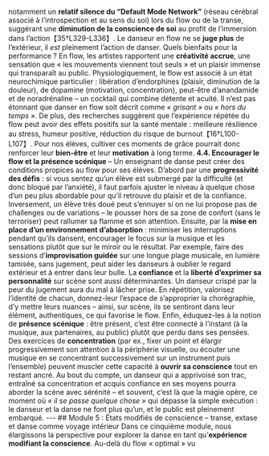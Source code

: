 notamment un **relatif silence du “Default Mode Network”** (réseau cérébral associé à l’introspection et au sens du soi) lors du flow ou de la transe, suggérant une **diminution de la conscience de soi** au profit de l’immersion dans l’action【35†L329-L336】. Le danseur en flow ne se **juge plus** de l’extérieur, il *est* pleinement l’action de danser. Quels bienfaits pour la performance ? En flow, les artistes rapportent une **créativité accrue**, une sensation que « les mouvements viennent tout seuls » et un plaisir immense qui transparaît au public. Physiologiquement, le flow est associé à un état neurochimique particulier : libération d’endorphines (plaisir, diminution de la douleur), de dopamine (motivation, concentration), peut-être d’anandamide et de noradrénaline – un cocktail qui combine détente et acuité. Il n’est pas étonnant que danser en flow soit décrit comme *« grisant »* ou *« hors du temps »*. De plus, des recherches suggèrent que l’expérience répétée du flow peut avoir des effets positifs sur la santé mentale : meilleure résilience au stress, humeur positive, réduction du risque de burnout【16†L100-L107】. Pour nos élèves, cultiver ces moments de grâce pourrait donc renforcer leur **bien-être** et leur **motivation** à long terme. **4.4. Encourager le flow et la présence scénique** – Un enseignant de danse peut créer des conditions propices au flow pour ses élèves. D’abord par une **progressivité des défis** : si vous sentez qu’un élève est submergé par la difficulté (et donc bloqué par l’anxiété), il faut parfois ajuster le niveau à quelque chose d’un peu plus abordable pour qu’il retrouve du plaisir et de la confiance. Inversement, un élève très doué peut s’ennuyer si on ne lui propose pas de challenges ou de variations – le pousser hors de sa zone de confort (sans le terroriser) peut rallumer sa flamme et son attention. Ensuite, par la **mise en place d’un environnement d’absorption** : minimiser les interruptions pendant qu’ils dansent, encourager le focus sur la musique et les sensations plutôt que sur le miroir ou le résultat. Par exemple, faire des sessions d’**improvisation guidée** sur une longue plage musicale, en lumière tamisée, sans jugement, peut aider les danseurs à oublier le regard extérieur et à entrer dans leur bulle. La **confiance** et la **liberté d’exprimer sa personnalité** sur scène sont aussi déterminantes. Un danseur crispé par la peur du jugement aura du mal à lâcher prise. En répétition, valorisez l’identité de chacun, donnez-leur l’espace de s’approprier la chorégraphie, d’y mettre leurs nuances – ainsi, sur scène, ils se sentiront dans leur élément, authentiques, ce qui favorise le flow. Enfin, éduquez-les à la notion de **présence scénique** : être présent, c’est être connecté à l’instant (à la musique, aux partenaires, au public) plutôt que perdu dans ses pensées. Des exercices de **concentration** (par ex., fixer un point et élargir progressivement son attention à la périphérie visuelle, ou écouter une musique en se concentrant successivement sur un instrument puis l’ensemble) peuvent muscler cette capacité à **ouvrir sa conscience** tout en restant ancré. Au bout du compte, un danseur qui a apprivoisé son trac, entraîné sa concentration et acquis confiance en ses moyens pourra aborder la scène avec sérénité – et souvent, c’est là que la magie opère, ce moment où *« il se passe quelque chose »* qui dépasse la simple exécution : le danseur et la danse ne font plus qu’un, et le public est pleinement embarqué. --- ## Module 5 : États modifiés de conscience – transe, extase et danse comme voyage intérieur Dans ce cinquième module, nous élargissons la perspective pour explorer la danse en tant qu’**expérience modifiant la conscience**. Au-delà du flow « optimal » vu